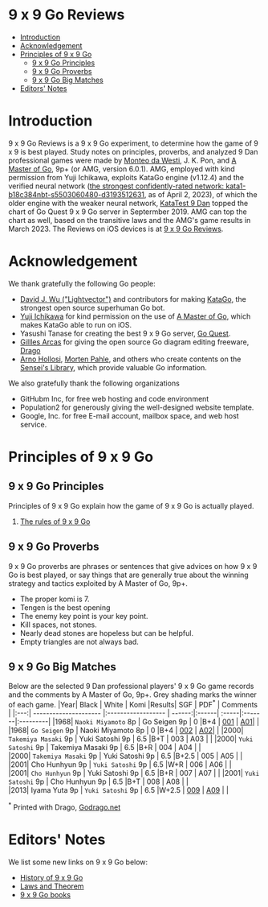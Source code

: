 # 9 x 9 Go Reviews
* [Introduction](https://github.com/9x9go/reviews/blob/main/README.md#introduction)
* [Acknowledgement](https://github.com/9x9go/reviews/blob/main/README.md#acknowledgement)
* [Principles of 9 x 9 Go](https://github.com/9x9go/reviews/blob/main/README.md#principles-of-9-x-9-go)
  * [9 x 9 Go Principles](https://github.com/9x9go/reviews/blob/main/README.md#9-x-9-go-principles)
  * [9 x 9 Go Proverbs](https://github.com/9x9go/reviews/blob/main/README.md#9-x-9-go-proverbs)
  * [9 x 9 Go Big Matches](https://github.com/9x9go/reviews/blob/main/README.md#9-x-9-go-big-matches)
* [Editors' Notes](https://github.com/9x9go/reviews/blob/main/README.md#editors-notes) 

# Introduction
9 x 9 Go Reviews is a 9 x 9 Go experiment, to determine how the game of 9 x 9 is best played. Study notes on principles, proverbs, and analyzed 9 Dan professional games were made by [Monteo da Westi](http://wars.fm/go9#user/monteodawesti), J. K. Pon, and [A Master of Go](https://apps.apple.com/us/app/a-master-of-go/id1442035374), 9p+ (or AMG, version 6.0.1). AMG, employed with kind permission from Yuji Ichikawa, exploits KataGo engine (v1.12.4) and the verified neural network ([the strongest confidently-rated network: kata1-b18c384nbt-s5503060480-d3193512631](https://katagotraining.org/networks/kata1/), as of April 2, 2023), of which the older engine with the weaker neural network, [KataTest 9 Dan](http://wars.fm/go9#user/katatest) topped the chart of Go Quest 9 x 9 Go server in Septermber 2019. AMG can top the chart as well, based on the transitive laws and the AMG's game results in March 2023. The Reviews on iOS devices is at [9 x 9 Go Reviews](https://9x9go.github.io/reviews).

# Acknowledgement
We thank gratefully the following Go people:
- [David J. Wu ("Lightvector")](https://github.com/lightvector) and contributors for making [KataGo](https://github.com/lightvector/KataGo), the strongest open source superhuman Go bot.
- [Yuji Ichikawa](https://github.com/y-ich) for kind permission on the use of [A Master of Go](https://apps.apple.com/us/app/a-master-of-go/id1442035374), which makes KataGo able to run on iOS.
- Yasushi Tanase for creating the best 9 x 9 Go server, [Go Quest](http://wars.fm/go9).
- [Gillles Arcas](https://github.com/GillesArcas) for giving the open source Go diagram editing freeware, [Drago](https://godrago.net/)
- [Arno Hollosi](https://senseis.xmp.net/?ArnoHollosi), [Morten Pahle](https://senseis.xmp.net/?MortenPahle), and others who create contents on the [Sensei's Library](https://senseis.xmp.net/), which provide valuable Go information.

We also gratefully thank the following organizations
- GitHubm Inc, for free web hosting and code environment 
- Population2 for generously giving the well-designed website template.
- Google, Inc. for free E-mail account, mailbox space, and web host service.

# Principles of 9 x 9 Go
## 9 x 9 Go Principles
Principles of 9 x 9 Go explain how the game of 9 x 9 Go is actually played. 
1. [The rules of 9 x 9 Go](https://9x9go.github.io/reviews/pdf/P001.pdf)

## 9 x 9 Go Proverbs
9 x 9 Go proverbs are phrases or sentences that give advices on how 9 x 9 Go is best played, or say things that are generally true about the winning strategy and tactics exploited by A Master of Go, 9p+. 
- The proper komi is 7.
- Tengen is the best opening
- The enemy key point is your key point.
- Kill spaces, not stones.
- Nearly dead stones are hopeless but can be helpful.
- Empty triangles are not always bad.

## 9 x 9 Go Big Matches
Below are the selected 9 Dan professional players' 9 x 9 Go game records and the comments by A Master of Go, 9p+. Grey shading marks the winner of each game.
|Year| Black                 | White              | Komi   |Results| SGF   | PDF<sup>*</sup>   | Comments<sup></sup> | 
|:---:| --------------------- |:------------------ | ------:|:------| :-----|:-------|:---------|
|1968| `Naoki Miyamoto`   8p   | Go Seigen      9p  | 0      |B+4    | [001](https://9x9go.github.io/reviews/sgf/Japan/001.sgf) | [A01](https://9x9go.github.io/reviews/pdf/A01.pdf)|     |
|1968| `Go Seigen`        9p   | Naoki Miyamoto 8p  | 0      |B+4    | [002](https://9x9go.github.io/reviews/sgf/Japan/002.sgf) | [A02](https://9x9go.github.io/reviews/pdf/A02.pdf)|     |
|2000| `Takemiya Masaki` 9p    | Yuki Satoshi    9p  | 6.5    |B+T    | 003 |  A03 |    |
|2000| `Yuki Satoshi`    9p    | Takemiya Masaki 9p  | 6.5    |B+R    | 004 |  A04 |    |     
|2000| `Takemiya Masaki` 9p    | Yuki Satoshi    9p  | 6.5    |B+2.5  | 005 |  A05 |    |
|2001|  Cho Hunhyun      9p    | `Yuki Satoshi`  9p  | 6.5    |W+R    | 006 |  A06 |    |     
|2001| `Cho Hunhyun`     9p    | Yuki Satoshi    9p  | 6.5    |B+R    | 007 |  A07 |    |
|2001| `Yuki Satoshi`    9p    | Cho Hunhyun     9p  | 6.5    |B+T    | 008 |  A08 |    |     
|2013|  Iyama Yuta       9p    | `Yuki Satoshi`  9p  | 6.5    |W+2.5  | [009](https://9x9go.github.io/reviews/sgf/Japan/002.sgf) |  [A09](https://9x9go.github.io/reviews/pdf/A09.pdf) |    |     


<sup>*</sup> Printed with Drago, [Godrago.net](http://www.godrago.net)
# Editors' Notes
We list some new links on 9 x 9 Go below:
- [History of 9 x 9 Go](https://9x9go.github.io/reviews/history.html)
- [Laws and Theorem](https://9x9go.github.io/reviews/theorem001.html)
- [9 x 9 Go books](http://www.9x9go.org) 

